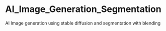# AI_Image_Generation_Segmentation
AI Image generation using stable diffusion and segmentation with blending
